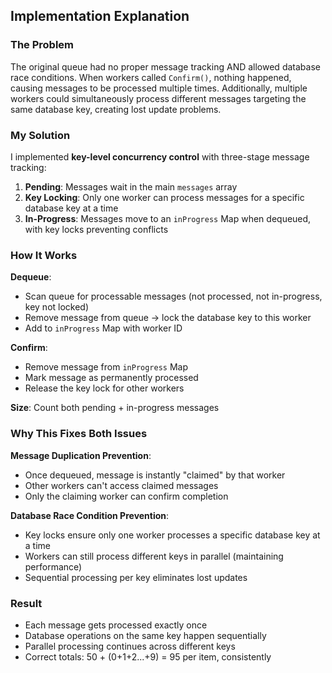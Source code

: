 ## Implementation Explanation

### The Problem
The original queue had no proper message tracking AND allowed database race conditions. When workers called `Confirm()`, nothing happened, causing messages to be processed multiple times. Additionally, multiple workers could simultaneously process different messages targeting the same database key, creating lost update problems.

### My Solution
I implemented **key-level concurrency control** with three-stage message tracking:

1. **Pending**: Messages wait in the main `messages` array
2. **Key Locking**: Only one worker can process messages for a specific database key at a time
3. **In-Progress**: Messages move to an `inProgress` Map when dequeued, with key locks preventing conflicts

### How It Works

**Dequeue**: 
- Scan queue for processable messages (not processed, not in-progress, key not locked)
- Remove message from queue → lock the database key to this worker
- Add to `inProgress` Map with worker ID

**Confirm**: 
- Remove message from `inProgress` Map 
- Mark message as permanently processed
- Release the key lock for other workers

**Size**: Count both pending + in-progress messages

### Why This Fixes Both Issues

**Message Duplication Prevention**:
- Once dequeued, message is instantly "claimed" by that worker
- Other workers can't access claimed messages
- Only the claiming worker can confirm completion

**Database Race Condition Prevention**:
- Key locks ensure only one worker processes a specific database key at a time
- Workers can still process different keys in parallel (maintaining performance)
- Sequential processing per key eliminates lost updates

### Result
- Each message gets processed exactly once
- Database operations on the same key happen sequentially
- Parallel processing continues across different keys
- Correct totals: 50 + (0+1+2...+9) = 95 per item, consistently